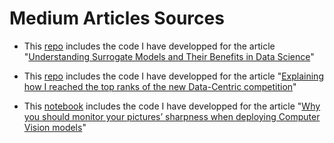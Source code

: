 # Medium Articles Sources

 - This [repo](https://github.com/pierrelouisbescond/surrogate_model_demo) includes the code I have developped for the article "[Understanding Surrogate Models and Their Benefits in Data Science](https://towardsdatascience.com/understanding-surrogate-models-and-their-benefits-in-data-science-5cdc81a0509a)"
 
 - This [repo](https://github.com/pierrelouisbescond/data-centric-challenge-public) includes the code I have developped for the article "[Explaining how I reached the top ranks of the new Data-Centric competition](https://towardsdatascience.com/explaining-how-i-reached-the-top-ranks-of-the-new-data-centric-competition-888fc8e86547)"

- This [notebook](https://github.com/pierrelouisbescond/medium_articles/blob/main/medium_sharpness_evaluation.ipynb) includes the code I have developped for the article "[Why you should monitor your pictures’ sharpness when deploying Computer Vision models](https://towardsdatascience.com/why-you-should-monitor-your-pictures-sharpness-when-deploying-computer-vision-models-1e039c7aa08a)"
